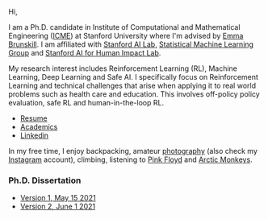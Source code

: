 Hi,

I am a Ph.D. candidate in Institute of Computational and Mathematical Engineering ([ICME](https://icme.stanford.edu)) at Stanford University where I'm advised by [Emma Brunskill](https://cs.stanford.edu/people/ebrun/). I am affiliated with [Stanford AI Lab](https://ai.stanford.edu), [Statistical Machine Learning Group](http://statsml.stanford.edu/index.html) and [Stanford AI for Human Impact Lab](https://twitter.com/aiforhi?lang=en).

My research interest includes Reinforcement Learning (RL), Machine Learning, Deep Learning and Safe AI. 
I specifically focus on Reinforcement Learning and technical challenges that arise when applying it
to real world problems such as health care and education. This involves off-policy policy evaluation, safe RL 
and human-in-the-loop RL.

- [Resume](/assets/pdf/resume.pdf)
- [Academics](/academics.md)
- [Linkedin](https://www.linkedin.com/in/rkeramati/)

In my free time, I enjoy backpacking, amateur [photography](/random.md) (also check my [Instagram](https://www.instagram.com/r.keramati/) account), climbing, listening to [Pink Floyd](https://www.youtube.com/watch?v=7jMlFXouPk8) and [Arctic Monkeys](https://www.youtube.com/watch?v=71Es-8FfATo).

### Ph.D. Dissertation
- [Version 1, May 15 2021](/assets/pdf/PhD_Dissertation_V1.pdf)
- [Version 2, June 1 2021](/assets/pdf/PhD_Dissertation_V2.pdf)
